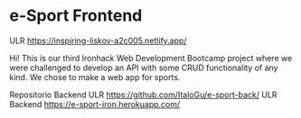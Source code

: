 # e-Sport Frontend

ULR https://inspiring-liskov-a2c005.netlify.app/ 

Hi! This is our third Ironhack Web Development Bootcamp project where we were challenged to develop an API with some CRUD functionality of any kind. We chose to make a web app for sports.


Repositorio Backend ULR https://github.com/ItaloGu/e-sport-back/
ULR Backend https://e-sport-iron.herokuapp.com/

